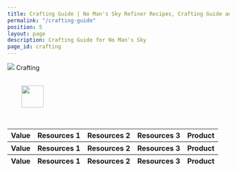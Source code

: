 ```yaml
---
title: Crafting Guide | No Man's Sky Refiner Recipes, Crafting Guide and Cooking Guide
permalink: "/crafting-guide"
position: 5
layout: page
description: Crafting Guide for No Man's Sky
page_id: crafting
---
```


<div class="card mb-3" id="slotWrapper">
    <div class="card-header">
        <img src="uploads/resources.png" />
        <span>Crafting</span>
    </div>
    <div class="card-body">
        <div class="table-responsive">
            <div id="loading" class="text-center" style="padding: 2rem">
                <img src="uploads/loading.gif" width="50"/>
            </div>
            <table class="crafting table table-bordered loading" id="dataTable" width="100%" cellspacing="0">
                <thead>
                    <tr class='tr-title'>
                        <th>Value</th>
                        <th>Resources 1</th>
                        <th>Resources 2</th>
                        <th>Resources 3</th>
                        <th>Product</th>
                    </tr>
                    <tr class="text-center">
                        <th><div>Value</div></th>
                        <th><div>Resources 1</div></th>
                        <th><div>Resources 2</div></th>
                        <th><div>Resources 3</div></th>
                        <th><div>Product</div></th>
                    </tr>
                </thead>
                <tfoot>
                    <tr class='tr-title'>
                        <th>Value</th>
                        <th>Resources 1</th>
                        <th>Resources 2</th>
                        <th>Resources 3</th>
                        <th>Product</th>
                    </tr>
                </tfoot>
                <tbody id="crafting"></tbody>
            </table>
        </div>
    </div>
</div>

<script type="text/javascript">

      function init() {
          Papa.parse('https://docs.google.com/spreadsheets/d/e/2PACX-1vROLg0CZP-mEtST-Lw8CBsWjw2Amm68XMFEL1xoix02LgopFq8SpjaOfv7lgxEn0MSJl9QlMGPoSKDu/pub?gid=1482507426&single=true&output=csv', {
          download: true,
          header: true,
          complete: showInfo
        })
      }
    
      function showInfo(data, tabletop) {
          console.log(data)
          var itemsProcessed = 0;
          data.data.forEach(function(item, index) {
              if (!isEmpty(item.resources_3)) {
                  $("#crafting").append(
                      '<tr>  <td onclickc="getText(\''+item.value+'\')">' + item.value + '</td>' +
                    '<td onclickc="getText(\''+item.resources_1+'\')"><img src="uploads/' +
                      item.resources_1.replace(/ /g, "-").toLowerCase() +
                      '80.png" /><span>' +
                      item.resources_1 +
                      " " +
                      item.resources_1_num.replace(/one/g, "") +
                      '</span></td> <td onclickc="getText(\''+item.resources_2+'\')"><img src="uploads/' +
                      item.resources_2.replace(/ /g, "-").toLowerCase() +
                      '80.png" /><span>' +
                      item.resources_2 +
                      " " +
                      item.resources_2_num.replace(/one/g, "") +
                      '</span></td> <td onclickc="getText(\''+item.resources_3+'\')"><img src="uploads/' +
                      item.resources_3.replace(/ /g, "-").toLowerCase() +
                      '80.png" /><span>' +
                      item.resources_3 +
                      " " +
                      item.resources_3_num.replace(/one/g, "") +
                      '</span></td> <td onclickc="getText(\''+item.product+'\')"><img src="uploads/' +
                      item.product.replace(/ /g, "-").toLowerCase() +
                      '80.png" /><span>' +
                      item.product +
                      '</span></td></tr>'
                  );
              } else if (!isEmpty(item.resources_2)) {
                  $("#crafting").append(
                      '<tr>  <td onclickc="getText(\''+item.value+'\')">' +
                      item.value +
                      '</td>  <td onclickc="getText(\''+item.resources_1+'\')"><img src="uploads/' +
                      item.resources_1.replace(/ /g, "-").toLowerCase() +
                      '80.png" /><span>' +
                      item.resources_1 +
                      " " +
                      item.resources_1_num.replace(/one/g, "") +
                      '</span></td> <td onclickc="getText(\''+item.resources_2+'\')"><img src="uploads/' +
                      item.resources_2.replace(/ /g, "-").toLowerCase() +
                      '80.png" /><span>' +
                      item.resources_2 +
                      " " +
                      item.resources_2_num.replace(/one/g, "") +
                      '</span></td> <td></td> <td onclickc="getText(\''+item.product+'\')"><img src="uploads/' +
                      item.product.replace(/ /g, "-").toLowerCase() +
                      '80.png" /><span>' +
                      item.product +
                      '</span></td> </tr>'
                  );
              } else {
                  $("#crafting").append(
                      '<tr>  <td onclickc="getText(\''+item.value+'\')">' +
                      item.value +
                      '</td> <td onclickc="getText(\''+item.resources_1+'\')"><img src="uploads/' +
                      item.resources_1.replace(/ /g, "-").toLowerCase() +
                      '80.png" /><span>' +
                      item.resources_1 +
                      " " +
                      item.resources_1_num.replace(/one/g, "") +
                      '</span></td> <td></td> <td></td> <td onclickc="getText(\''+item.product+'\')"><img src="uploads/' +
                      item.product.replace(/ /g, "-").toLowerCase() +
                      '80.png" /><span>' +
                      item.product +
                      '</span></td> </tr>'
                  );
              }
    
              itemsProcessed++;
              if (itemsProcessed === data.data.length) {
                  callback();
              }
          });
      }
    
      function isEmpty(obj) {
          for (var key in obj) {
              if (obj.hasOwnProperty(key)) return false;
          }
          return true;
      }
    
      window.addEventListener("DOMContentLoaded", init);
    
      function callback() {
          $("#dataTable").DataTable({
              order: [
                  [0, "desc"]
              ],
              lengthMenu: [[10, 25, 50, -1], [10, 25, 50, "All"]],
              pageLength: 100,
              language: {
                  searchPlaceholder: "Search",
                  search: '<a class="clearSearch" onclickc="clearSearch()"><i class="fa fa-times" aria-hidden="true"></i></a>'
              }
          });
          
          $('#dataTable thead th').each( function () {
                var title = $(this).text();
                $(this).find('div').html( '<input type="text" class="form-control form-control-sm cell-search" placeholder="Search '+title+'" />' );
            } );
        
            var table = $('#dataTable').DataTable();
        
            // Apply the search
            table.columns().every( function () {
                var that = this;
        
                $( 'input', this.header() ).on( 'keyup change clear', function () {
                    if ( that.search() !== this.value ) {
                        that
                            .search( this.value )
                            .draw();
                    }
                } );
            } );
    
          $("#loading").remove();
          $(".loading").removeClass('loading');
          
      }

</script>
<script src="./js/papaparse.js"></script>

